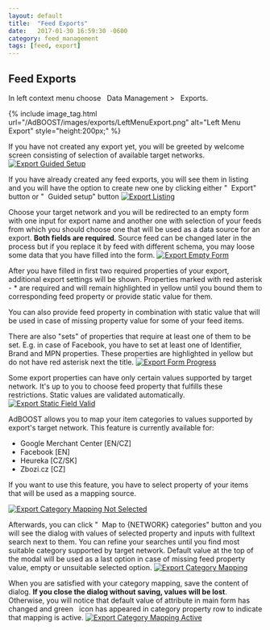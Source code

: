 ```yaml
---
layout: default
title:  "Feed Exports"
date:   2017-01-30 16:59:30 -0600
category: feed_management
tags: [feed, export]
---
```


## Feed Exports

In left context menu choose <i class="fa fa-database">&nbsp;</i> Data Management > <i class="fa fa-share">&nbsp;</i> Exports.<br/>

{% include image_tag.html url="/AdBOOST/images/exports/LeftMenuExport.png" alt="Left Menu Export" style="height:200px;" %}

If you have not created any export yet, you will be greeted by welcome screen consisting of selection of available target networks.
<a href="#" data-featherlight="/AdBOOST/images/exports/ExportGuidedSetup.png">
    <img src="/AdBOOST/images/exports/ExportGuidedSetup.png" alt="Export Guided Setup">
</a>

If you have already created any feed exports, you will see them in listing and you will have the option to create new one by clicking either "<i class="fa fa-plus">&nbsp;</i> Export" button or "<i class="fa fa-question">&nbsp;</i> Guided setup" button
<a href="#" data-featherlight="/AdBOOST/images/exports/ExportListing.png">
    <img src="/AdBOOST/images/exports/ExportListing.png" alt="Export Listing">
</a>

Choose your target network and you will be redirected to an empty form with one input for export name and another one with selection of your feeds from which you should choose one that will be used as a data source for an export. **Both fields are required**. Source feed can be changed later in the process but if you replace it by feed with different schema, you may loose some data that you have filled into the form.
<a href="#" data-featherlight="/AdBOOST/images/exports/ExportEmptyForm.png">
    <img src="/AdBOOST/images/exports/ExportEmptyForm.png" alt="Export Empty Form">
</a>

After you have filled in first two required properties of your export, additional export settings will be shown. Properties marked with red asterisk - <span class="text-red">*</span> are required and will remain highlighted in yellow until you bound them to corresponding feed property or provide static value for them.

You can also provide feed property in combination with static value that will be used in case of missing property value for some of your feed items.

There are also "sets" of properties that require at least one of them to be set. E.g. in case of Facebook, you have to set at least one of Identifier, Brand and MPN properties. These properties are highlighted in yellow but do not have red asterisk next the title.
<a href="#" data-featherlight="/AdBOOST/images/exports/ExportFormProgress.png">
    <img src="/AdBOOST/images/exports/ExportFormProgress.png" alt="Export Form Progress">
</a>

Some export properties can have only certain values supported by target network. It's up to you to choose feed property that fulfills these restrictions. Static values are validated automatically.
<a href="#" data-featherlight="/AdBOOST/images/exports/ExportStaticFieldValid.png">
    <img src="/AdBOOST/images/exports/ExportStaticFieldValid.png" alt="Export Static Field Valid">
</a>

AdBOOST allows you to map your item categories to values supported by export's target network. This feature is currently available for:

- Google Merchant Center [EN/CZ]
- Facebook [EN]
- Heureka [CZ/SK]
- Zbozi.cz [CZ]

 If you want to use this feature, you have to select property of your items that will be used as a mapping source.

<a href="#" data-featherlight="/AdBOOST/images/exports/ExportCategoryMappingNotSelected.png">
    <img src="/AdBOOST/images/exports/ExportCategoryMappingNotSelected.png" alt="Export Category Mapping Not Selected">
</a>

Afterwards, you can click "<i class="fa fa-wrench">&nbsp;</i> Map to {NETWORK} categories" button and you will see the dialog with values of selected property and inputs with fulltext search next to them. You can refine your searches until you find most suitable category supported by target network. Default value at the top of the modal will be used as a last option in case of missing feed property value, empty or unsuitable selected option.
<a href="#" data-featherlight="/AdBOOST/images/exports/ExportCategoryMapping.png">
    <img src="/AdBOOST/images/exports/ExportCategoryMapping.png" alt="Export Category Mapping">
</a>

When you are satisfied with your category mapping, save the content of dialog. **If you close the dialog without saving, values will be lost**. Otherwise, you will notice that default value of attribute in main form has changed and green <i class="glyphicon glyphicon-ok">&nbsp;</i> icon has appeared in category property row to indicate that mapping is active.
<a href="#" data-featherlight="/AdBOOST/images/exports/ExportCategoryMappingActive.png">
    <img src="/AdBOOST/images/exports/ExportCategoryMappingActive.png" alt="Export Category Mapping Active">
</a>
